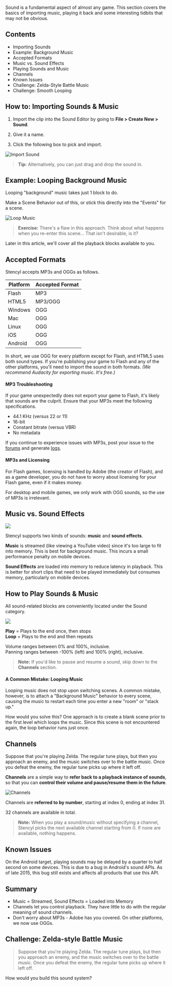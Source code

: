 Sound is a fundamental aspect of almost any game. This section covers the basics of importing music, playing it back and some interesting tidbits that may not be obvious.


## Contents

* Importing Sounds
* Example: Background Music
* Accepted Formats
* Music vs. Sound Effects
* Playing Sounds and Music
* Channels
* Known Issues
* Challenge: Zelda-Style Battle Music
* Challenge: Smooth Looping
 

## How to: Importing Sounds & Music

1. Import the clip into the Sound Editor by going to **File > Create New > Sound**.

2. Give it a name.

3. Click the following box to pick and import.

![Import Sound](https://static.stencyl.com/pedia2/ch4/sounds/image03.png)

> **Tip:** Alternatively, you can just drag and drop the sound in.


## Example: Looping Background Music

Looping "background" music takes just 1 block to do.

Make a Scene Behavior out of this, or stick this directly into the "Events" for a scene.

![Loop Music](https://static.stencyl.com/help/images/loopsound.png)

> **Exercise:** There's a flaw in this approach. Think about what happens when you re-enter this scene... That isn't desirable, is it?

Later in this article, we'll cover all the playback blocks available to you.


## Accepted Formats

Stencyl accepts MP3s and OGGs as follows. 

Platform | Accepted Format
--- | ---
Flash | MP3
HTML5 | MP3/OGG
Windows | OGG
Mac | OGG
Linux | OGG
iOS | OGG
Android | OGG

In short, we use OGG for every platform except for Flash, and HTML5 uses both sound types. If you're publishing your game to Flash and any of the other platforms, you'll need to import the sound in both formats. *(We recommend Audacity for exporting music. It's free.)*

#### MP3 Troubleshooting

If your game unexpectedly does not export your game to Flash, it's likely that sounds are the culprit. Ensure that your MP3s meet the following specifications.

* 44.1 KHz (versus 22 or 11)
* 16-bit
* Constant bitrate (versus VBR)
* No metadata

If you continue to experience issues with MP3s, post your issue to the [forums](https://community.stencyl.com/index.php/board,3.0.html) and generate [logs](https://www.stencyl.com/help/view/generating-logs/).

#### MP3s and Licensing

For Flash games, licensing is handled by Adobe (the creator of Flash), and as a game developer, you do not have to worry about licensing for your Flash game, even if it makes money.

For desktop and mobile games, we only work with OGG sounds, so the use of MP3s is irrelevant.


## Music vs. Sound Effects

![](https://static.stencyl.com/pedia2/ch4/sounds/image01.png)

Stencyl supports two kinds of sounds: **music** and **sound effects**.

**Music** is streamed (like viewing a YouTube video) since it's too large to fit into memory. This is best for background music. This incurs a small performance penalty on mobile devices.

**Sound Effects** are loaded into memory to reduce latency in playback. This is better for short clips that need to be played immediately but consumes memory, particularly on mobile devices.


## How to Play Sounds & Music

All sound-related blocks are conveniently located under the Sound category.

![](https://static.stencyl.com/pedia2/ch4/sounds/image00.png)

**Play** = Plays to the end once, then stops<br/>
**Loop** = Plays to the end and then repeats

Volume ranges between 0% and 100%, inclusive.<br/>
Panning ranges between -100% (left) and 100% (right), inclusive.

> **Note:** If you'd like to pause and resume a sound, skip down to the **Channels** section.

#### A Common Mistake: Looping Music

Looping music does not stop upon switching scenes. A common mistake, however, is to attach a "Background Music" behavior to every scene, causing the music to restart each time you enter a new "room" or "stack up."

How would you solve this? One approach is to create a blank scene prior to the first level which loops the music. Since this scene is not encountered again, the loop behavior runs just once.
 

## Channels

Suppose that you're playing Zelda. The regular tune plays, but then you approach an enemy, and the music switches over to the battle music. Once you defeat the enemy, the regular tune picks up where it left off.

**Channels** are a simple way to **refer back to a playback instance of sounds**, so that you can **control their volume and pause/resume them in the future**.

![Channels](https://static.stencyl.com/pedia2/ch4/sounds/image02.png)

Channels are **referred to by number**, starting at index 0, ending at index 31.

32 channels are available in total.

> **Note:** When you play a sound/music without specifying a channel, Stencyl picks the next available channel starting from 0. If none are available, nothing happens.


## Known Issues

On the Android target, playing sounds may be delayed by a quarter to half second on some devices. This is due to a bug in Android's sound APIs. As of late 2015, this bug still exists and affects all products that use this API.


## Summary

* Music = Streamed, Sound Effects = Loaded into Memory
* Channels let you control playback. They have little to do with the regular meaning of sound channels.
* Don't worry about MP3s - Adobe has you covered. On other platforms, we now use OGGs.
 

## Challenge: Zelda-style Battle Music

> Suppose that you're playing Zelda. The regular tune plays, but then you approach an enemy, and the music switches over to the battle music. Once you defeat the enemy, the regular tune picks up where it left off.

How would you build this sound system?

